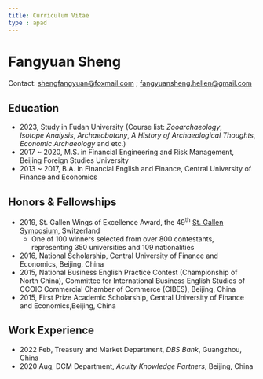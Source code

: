 ```yaml
---
title: Curriculum Vitae
type : apad
---
```

# Fangyuan Sheng
Contact: shengfangyuan@foxmail.com ; fangyuansheng.hellen@gmail.com
<!-- Contact: [Email](/files/email.png) -->

## Education
- 2023, Study in Fudan University (Course list: *Zooarchaeology*, *Isotope Analysis*, *Archaeobotany*, *A History of Archaeological Thoughts*, *Economic Archaeology* and etc.)
- 2017 ~ 2020, M.S. in Financial Engineering and Risk Management, Beijing Foreign Studies University 
- 2013 ~ 2017, B.A. in Financial English and Finance, Central University of Finance and Economics

## Honors & Fellowships

- 2019, St. Gallen Wings of Excellence Award, the 49<sup>th</sup> [St. Gallen Symposium](https://www.symposium.org/), Switzerland
   - One of 100 winners selected from over 800 contestants, representing 350 universities and 109 nationalities
- 2016, National Scholarship, Central University of Finance and Economics, Beijing, China
- 2015, National Business English Practice Contest (Championship of North China), Committee for International Business English Studies of CCOIC Commercial Chamber of Commerce (CIBES), Beijing, China
- 2015, First Prize Academic Scholarship, Central University of Finance and Economics,Beijing, China


## Work Experience
- 2022 Feb, Treasury and Market Department, *DBS Bank*, Guangzhou, China
- 2020 Aug, DCM Department, *Acuity Knowledge Partners*, Beijing, China
